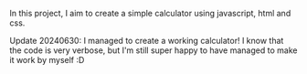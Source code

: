 In this project, I aim to create a simple calculator using javascript, html and css.

Update 20240630: I managed to create a working calculator! I know that the code is very verbose, but I'm still super happy to have managed to make it work by myself :D
